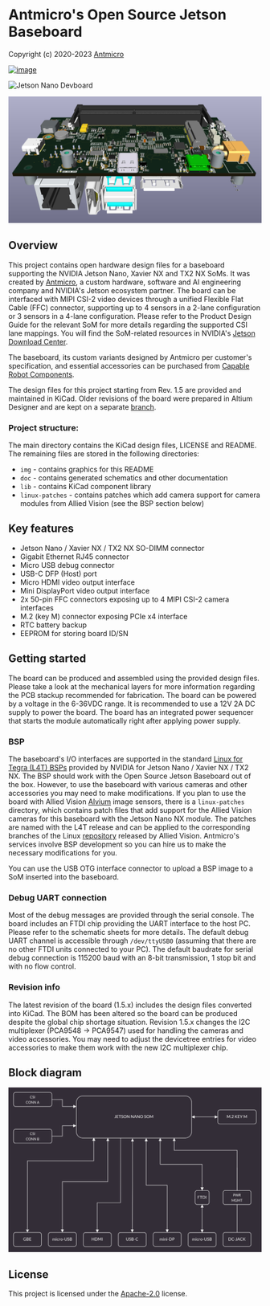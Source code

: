 # Antmicro's Open Source Jetson Baseboard

Copyright (c) 2020-2023 [Antmicro](https://www.antmicro.com)

[![image](https://img.shields.io/badge/View%20on-Antmicro%20Open%20Source%20Portal-332d37?style=flat-square)](https://opensource.antmicro.com/projects/jetson-nano-baseboard)

![Jetson Nano Devboard](/img/jetson-nano-baseboard.png)

![Jetson Nano Devboard](/img/A203-board.png)


## Overview

This project contains open hardware design files for a baseboard supporting the NVIDIA Jetson Nano, Xavier NX and TX2 NX SoMs.
It was created by [Antmicro](https://antmicro.com), a custom hardware, software and AI engineering company and NVIDIA's Jetson ecosystem partner.
The board can be interfaced with MIPI CSI-2 video devices through a unified Flexible Flat Cable (FFC) connector, supporting up to 4 sensors in a 2-lane configuration or 3 sensors in a 4-lane configuration.
Please refer to the Product Design Guide for the relevant SoM for more details regarding the supported CSI lane mappings.
You will find the SoM-related resources in NVIDIA's [Jetson Download Center](https://developer.nvidia.com/embedded/downloads). 

The baseboard, its custom variants designed by Antmicro per customer's specification, and essential accessories can be purchased from [Capable Robot Components](https://capablerobot.com/products/nx-baseboard/).

The design files for this project starting from Rev. 1.5 are provided and maintained in KiCad.
Older revisions of the board were prepared in Altium Designer and are kept on a separate [branch](https://github.com/antmicro/jetson-nano-baseboard/tree/1.4.7-altium).

### Project structure:

The main directory contains the KiCad design files, LICENSE and README.
The remaining files are stored in the following directories:

* ``img`` - contains graphics for this README
* ``doc`` - contains generated schematics and other documentation
* ``lib`` - contains KiCad component library
* ``linux-patches`` - contains patches which add camera support for camera modules from Allied Vision (see the BSP section below)

## Key features

* Jetson Nano / Xavier NX / TX2 NX SO-DIMM connector
* Gigabit Ethernet RJ45 connector
* Micro USB debug connector
* USB-C DFP (Host) port
* Micro HDMI video output interface
* Mini DisplayPort video output interface
* 2x 50-pin FFC connectors exposing up to 4 MIPI CSI-2 camera interfaces
* M.2 (key M) connector exposing PCIe x4 interface
* RTC battery backup
* EEPROM for storing board ID/SN

## Getting started

The board can be produced and assembled using the provided design files.
Please take a look at the mechanical layers for more information regarding the PCB stackup recommended for fabrication.
The board can be powered by a voltage in the 6-36VDC range.
It is recommended to use a 12V 2A DC supply to power the board.
The board has an integrated power sequencer that starts the module automatically right after applying power supply.

### BSP

The baseboard's I/O interfaces are supported in the standard [Linux for Tegra (L4T) BSPs](https://developer.nvidia.com/embedded/linux-tegra) provided by NVIDIA for Jetson Nano / Xavier NX / TX2 NX. 
The BSP should work with the Open Source Jetson Baseboard out of the box.
However, to use the baseboard with various cameras and other accessories you may need to make modifications.
If you plan to use the board with Allied Vision [Alvium](https://www.alliedvision.com/en/products/embedded-vision-solutions/alvium-camera-modules-for-embedded-and-machine-vision-applications.html) image sensors, there is a ``linux-patches`` directory, which contains patch files that add support for the Allied Vision cameras for this baseboard with the Jetson Nano NX module.
The patches are named with the L4T release and can be applied to the corresponding branches of the Linux [repository](https://github.com/alliedvision/linux_nvidia_jetson) released by Allied Vision. 
Antmicro's services involve BSP development so you can hire us to make the necessary modifications for you.

You can use the USB OTG interface connector to upload a BSP image to a SoM inserted into the baseboard.

### Debug UART connection

Most of the debug messages are provided through the serial console.
The board includes an FTDI chip providing the UART interface to the host PC.
Please refer to the schematic sheets for more details.
The default debug UART channel is accessible through ``/dev/ttyUSB0`` (assuming that there are no other FTDI units connected to your PC).
The default baudrate for serial debug connection is 115200 baud with an 8-bit transmission, 1 stop bit and with no flow control.

### Revision info

The latest revision of the board (1.5.x) includes the design files converted into KiCad.
The BOM has been altered so the board can be produced despite the global chip shortage situation.
Revision 1.5.x changes the I2C multiplexer (PCA9548 -> PCA9547) used for handling the cameras and video accessories. 
You may need to adjust the devicetree entries for video accessories to make them work with the new I2C multiplexer chip.

## Block diagram

![Jetson Nano Devboard block diagram](doc/jetson-nano-baseboard-block-diagram.png)

## License

This project is licensed under the [Apache-2.0](LICENSE) license.
